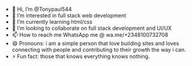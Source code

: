 - 👋 Hi, I’m @Tonypaul544
- 👀 I’m interested in full stack web development 
- 🌱 I’m currently learning html/css 
- 💞️ I’m looking to collaborate on full stack development and UI/UX 
- 📫 How to reach me WhatsApp me @ wa.me/+2348100732708
- 😄 Pronouns: i am a simple person that love building sites and loves connecting with people and contributing to their growth the way i can.
- ⚡ Fun fact: those that knows everything knows nothing.

<!---
Tonypaul544/Tonypaul544 is a ✨ special ✨ repository because its `README.md` (this file) appears on your GitHub profile.
You can click the Preview link to take a look at your changes.
--->
